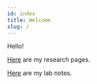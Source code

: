 ```yaml
---
id: index
title: Welcome
slug: /
---
```



Hello!

[Here](/docs/research-pages/) are my research pages.

[Here](/docs/lab-notes/) are my lab notes.